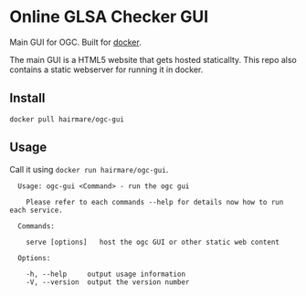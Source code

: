 # Online GLSA Checker GUI

Main GUI for OGC. Built for [docker](https://docker.io).

The main GUI is a HTML5 website that gets hosted staticallty. This
repo also contains a static webserver for running it in docker.

## Install

```
docker pull hairmare/ogc-gui
```

## Usage

Call it using ``docker run hairmare/ogc-gui``.

```
  Usage: ogc-gui <Command> - run the ogc gui

    Please refer to each commands --help for details now how to run each service.

  Commands:

    serve [options]   host the ogc GUI or other static web content

  Options:

    -h, --help     output usage information
    -V, --version  output the version number

```
